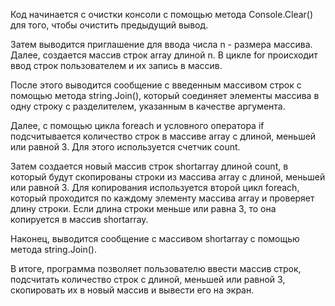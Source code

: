 Код начинается с очистки консоли с помощью метода Console.Clear() для того, чтобы очистить предыдущий вывод.

Затем выводится приглашение для ввода числа n - размера массива. Далее, создается массив строк array длиной n. В цикле for происходит ввод строк пользователем и их запись в массив.

После этого выводится сообщение с введенным массивом строк с помощью метода string.Join(), который соединяет элементы массива в одну строку с разделителем, указанным в качестве аргумента.

Далее, с помощью цикла foreach и условного оператора if подсчитывается количество строк в массиве array с длиной, меньшей или равной 3. Для этого используется счетчик count.

Затем создается новый массив строк shortarray длиной count, в который будут скопированы строки из массива array с длиной, меньшей или равной 3. Для копирования используется второй цикл foreach, который проходится по каждому элементу массива array и проверяет длину строки. Если длина строки меньше или равна 3, то она копируется в массив shortarray.

Наконец, выводится сообщение с массивом shortarray с помощью метода string.Join().

В итоге, программа позволяет пользователю ввести массив строк, подсчитать количество строк с длиной, меньшей или равной 3, скопировать их в новый массив и вывести его на экран.
